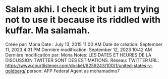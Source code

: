 # Salam akhi. I check it but i am trying not to use it because its riddled with kuffar. Ma salamah.

Créée par: Mona
Date : July 13, 2015 11:00 AM
Date de création: September 11, 2023 4:31 PM
Dernière modification: September 12, 2023 10:42 AM
Dernière modification par: Mona
Notes: LES DATES ET HEURES DE LA DISCUSSION TWITTER SONT DES ESTIMATIONS.
Réseau: TWITTER
URL: https://www.courtlistener.com/docket/6259243/100/1/united-states-v-goldberg/
person: AFP Federal Agent as mohamadmo7